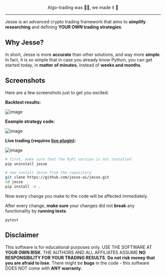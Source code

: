 <div align="center">
<br>
<p align="center">
</p>

<p align="center">
Algo-trading was 😵‍💫, we made it 🤩
</p>
</div>

---

Jesse is an advanced crypto trading framework that aims to **simplify** **researching** and defining **YOUR OWN trading strategies**.

## Why Jesse?
In short, Jesse is more **accurate** than other solutions, and way more **simple**. 
In fact, it is so simple that in case you already know Python, you can get started today, in **matter of minutes**, instead of **weeks and months**. 


## Screenshots
Here are a few screenshots just to get you excited:

**Backtest results:**

![image](assets/screenshots/quantstats.png)

**Example strategy code:**

![image](assets/screenshots/strategy.jpg)

**Live trading (requires [live plugin](https://docs.jesse.trade/docs/livetrade.html)):**

![image](assets/screenshots/live-mode.jpg)



```sh
# first, make sure that the PyPi version is not installed
pip uninstall jesse

# now install Jesse from the repository
git clone https://github.com/jesse-ai/jesse.git
cd jesse
pip install -e .
```

Now every change you make to the code will be affected immediately.

After every change, **make sure** your changes did not **break** any functionality by **running tests**:
```
pytest
```

## Disclaimer
This software is for educational purposes only. USE THE SOFTWARE AT **YOUR OWN RISK**. THE AUTHORS AND ALL AFFILIATES ASSUME **NO RESPONSIBILITY FOR YOUR TRADING RESULTS**. **Do not risk money that you are afraid to lose**. There might be **bugs** in the code - this software DOES NOT come with **ANY warranty**.
